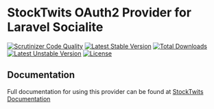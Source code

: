 # StockTwits OAuth2 Provider for Laravel Socialite

[![Scrutinizer Code Quality](https://img.shields.io/scrutinizer/g/SocialiteProviders/StockTwits.svg?style=flat-square)](https://scrutinizer-ci.com/g/SocialiteProviders/StockTwits/?branch=master)
[![Latest Stable Version](https://img.shields.io/packagist/v/socialiteproviders/stocktwits.svg?style=flat-square)](https://packagist.org/packages/socialiteproviders/stocktwits)
[![Total Downloads](https://img.shields.io/packagist/dt/socialiteproviders/stocktwits.svg?style=flat-square)](https://packagist.org/packages/socialiteproviders/stocktwits)
[![Latest Unstable Version](https://img.shields.io/packagist/vpre/socialiteproviders/stocktwits.svg?style=flat-square)](https://packagist.org/packages/socialiteproviders/stocktwits)
[![License](https://img.shields.io/packagist/l/socialiteproviders/stocktwits.svg?style=flat-square)](https://packagist.org/packages/socialiteproviders/stocktwits)

## Documentation

Full documentation for using this provider can be found at [StockTwits Documentation](http://socialiteproviders.github.io/providers/stocktwits/)
